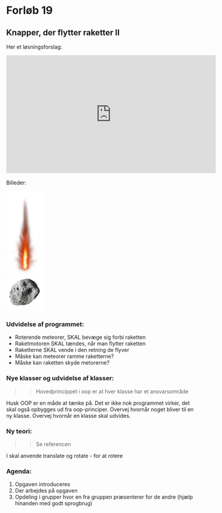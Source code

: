 # Forløb 19
## Knapper, der flytter raketter II

Her et løsningsforslag:
<iframe width="560" height="315" src="https://www.youtube.com/embed/hSWlL11d1Uw" title="knapOpgave3 2023 01 05 16 17 02" frameborder="0" allow="accelerometer; autoplay; clipboard-write; encrypted-media; gyroscope; picture-in-picture; web-share" allowfullscreen></iframe>

Billeder:

![fire.png](fire.png)    
![meteor.png](meteor.png)


### Udvidelse af programmet:

- Roterende meteorer, SKAL bevæge sig forbi raketten
- Raketmotoren SKAL tændes, når man flytter raketten
- Raketterne SKAL vende i den retning de flyver
- Måske kan meteorer ramme raketterne?
- Måske kan raketten skyde metorerne?

### Nye klasser og udvidelse af klasser:

>> Hovedprincippet i oop er at hver klasse har et ansvarsområde

Husk OOP er en måde at tænke på. Det er ikke nok programmet virker, det skal også opbygges ud fra oop-principer.
Overvej hvornår noget bliver til en ny klasse.
Overvej hvornår en klasse skal udvides.

### Ny teori:
>> Se referencen

I skal anvende translate og rotate - for at rotere

### Agenda:
1. Opgaven introduceres
2. Der arbejdes på opgaven
3. Opdeling i grupper hvor en fra gruppen præsenterer for de andre (hjælp hinanden med godt sprogbrug)
